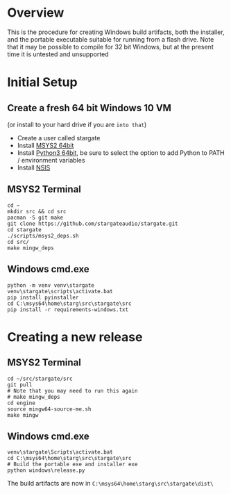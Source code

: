 # Overview
This is the procedure for creating Windows build artifacts, both the installer,
and the portable executable suitable for running from a flash drive.  Note
that it may be possible to compile for 32 bit Windows, but at the present time
it is untested and unsupported

# Initial Setup
## Create a fresh 64 bit Windows 10 VM
(or install to your hard drive if you are `into that`)
- Create a user called stargate
- Install [MSYS2 64bit](https://www.msys2.org/wiki/MSYS2-installation/)
- Install [Python3 64bit](https://www.python.org/downloads/windows/), be sure
  to select the option to add Python to PATH / environment variables
- Install [NSIS](https://nsis.sourceforge.io/Download)

## MSYS2 Terminal
```
cd ~
mkdir src && cd src
pacman -S git make
git clone https://github.com/stargateaudio/stargate.git
cd stargate
./scripts/msys2_deps.sh
cd src/
make mingw_deps
```

## Windows cmd.exe
```
python -m venv venv\stargate
venv\stargate\scripts\activate.bat
pip install pyinstaller
cd C:\msys64\home\starg\src\stargate\src
pip install -r requirements-windows.txt
```

# Creating a new release
## MSYS2 Terminal
```
cd ~/src/stargate/src
git pull
# Note that you may need to run this again
# make mingw_deps
cd engine
source mingw64-source-me.sh
make mingw
```

## Windows cmd.exe
```
venv\stargate\Scripts\activate.bat
cd C:\msys64\home\starg\src\stargate\src
# Build the portable exe and installer exe
python windows\release.py
```

The build artifacts are now in `C:\msys64\home\starg\src\stargate\dist\`
